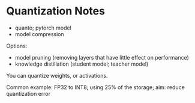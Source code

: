 # Quantization Notes

* quanto; pytorch model
* model compression

Options:

* model pruning (removing layers that have little effect on performance)
* knowledge distillation (student model; teacher model)

You can quantize weights, or activations.

Common example: FP32 to INT8; using 25% of the storage; aim: reduce
quantization error


